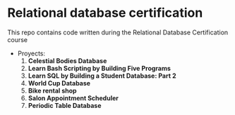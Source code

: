 # **Relational database certification**
This repo contains code written during the Relational Database Certification course
- Proyects:
    1. **Celestial Bodies Database**
    2. **Learn Bash Scripting by Building Five Programs**
    3. **Learn SQL by Building a Student Database: Part 2**
    4. **World Cup Database**
    5. **Bike rental shop**
    6. **Salon Appointment Scheduler**
    7. **Periodic Table Database**
